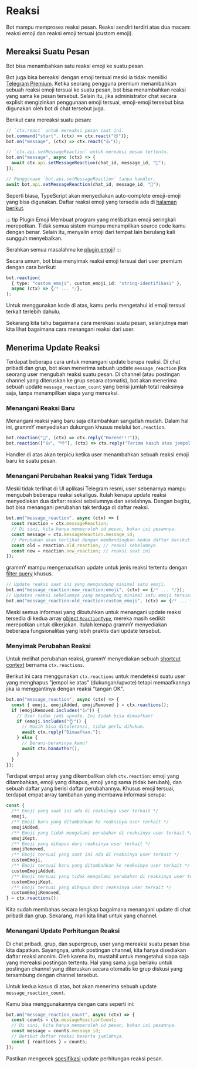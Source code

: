 # Reaksi

Bot mampu memproses reaksi pesan.
Reaksi sendiri terdiri atas dua macam: reaksi emoji dan reaksi emoji tersuai (custom emoji).

## Mereaksi Suatu Pesan

Bot bisa menambahkan satu reaksi emoji ke suatu pesan.

Bot juga bisa bereaksi dengan emoji tersuai meski ia tidak memiliki [Telegram Premium](https://telegram.org/faq_premium?setln=id).
Ketika seorang pengguna premium menambahkan sebuah reaksi emoji tersuai ke suatu pesan, bot bisa menambahkan reaksi yang sama ke pesan tersebut.
Selain itu, jika administrator chat secara explisit mengizinkan penggunaan emoji tersuai, emoji-emoji tersebut bisa digunakan oleh bot di chat tersebut juga.

Berikut cara mereaksi suatu pesan:

```ts
// `ctx.react` untuk mereaksi pesan saat ini.
bot.command("start", (ctx) => ctx.react("😍"));
bot.on("message", (ctx) => ctx.react("👍"));

// `ctx.api.setMessageReaction` untuk mereaksi pesan tertentu.
bot.on("message", async (ctx) => {
  await ctx.api.setMessageReaction(chat_id, message_id, "🎉");
});

// Penggunaan `bot.api.setMessageReaction` tanpa handler.
await bot.api.setMessageReaction(chat_id, message_id, "💯");
```

Seperti biasa, TypeScript akan menyediakan auto-complete emoji-emoji yang bisa digunakan.
Daftar reaksi emoji yang tersedia ada di [halaman berikut](https://core.telegram.org/bots/api#reactiontypeemoji).

::: tip Plugin Emoji
Membuat program yang melibatkan emoji seringkali merepotkan.
Tidak semua sistem mampu menampilkan source code kamu dengan benar.
Selain itu, menyalin emoji dari tempat lain berulang kali sungguh menyebalkan.

Serahkan semua masalahmu ke [plugin emoji](../plugins/emoji#data-praktis-untuk-reaksi)!
:::

Secara umum, bot bisa menyimak reaksi emoji tersuai dari user premium dengan cara berikut:

```ts
bot.reaction(
  { type: "custom_emoji", custom_emoji_id: "string-identifikasi" },
  async (ctx) => {/* ... */},
);
```

Untuk menggunakan kode di atas, kamu perlu mengetahui id emoji tersuai terkait terlebih dahulu.

Sekarang kita tahu bagaimana cara merekasi suatu pesan, selanjutnya mari kita lihat bagaimana cara menangani reaksi dari user.

## Menerima Update Reaksi

Terdapat beberapa cara untuk menangani update berupa reaksi.
Di chat pribadi dan grup, bot akan menerima sebuah update `message_reaction` jika seorang user mengubah reaksi suatu pesan.
Di channel (atau postingan channel yang diteruskan ke grup secara otomatis), bot akan menerima sebuah update `message_reaction_count` yang berisi jumlah total reaksinya saja, tanpa menampilkan siapa yang mereaksi.

### Menangani Reaksi Baru

Menangani reaksi yang baru saja ditambahkan sangatlah mudah.
Dalam hal ini, grammY menyediakan dukungan khusus melalui `bot.reaction`.

```ts
bot.reaction("🎉", (ctx) => ctx.reply("Horeee!!!"));
bot.reaction(["👍", "👎"], (ctx) => ctx.reply("Terima kasih atas jempolnya"));
```

Handler di atas akan terpicu ketika user menambahkan sebuah reaksi emoji baru ke suatu pesan.

### Menangani Perubahan Reaksi yang Tidak Terduga

Meski tidak terlihat di UI aplikasi Telegram resmi, user sebenarnya mampu mengubah beberapa reaksi sekaligus.
Itulah kenapa update reaksi menyediakan dua daftar: reaksi sebelumnya dan setelahnya.
Dengan begitu, bot bisa menangani perubahan tak terduga di daftar reaksi.

```ts
bot.on("message_reaction", async (ctx) => {
  const reaction = ctx.messageReaction;
  // Di sini, kita hanya memperoleh id pesan, bukan isi pesannya.
  const message = ctx.messageReaction.message_id;
  // Perubahan akan terlihat dengan membandingkan kedua daftar berikut.
  const old = reaction.old_reaction; // reaksi sebelumnya
  const now = reaction.new_reaction; // reaksi saat ini
});
```

grammY mampu mengerucutkan update untuk jenis reaksi tertentu dengan [filter query](./filter-queries) khusus.

```ts
// Update reaksi saat ini yang mengandung minimal satu emoji.
bot.on("message_reaction:new_reaction:emoji", (ctx) => {/* ... */});
// Updates reaksi sebelumnya yang mengandung minimal satu emoji tersuai.
bot.on("message_reaction:old_reaction:custom_emoji", (ctx) => {/* ... */});
```

Meski semua informasi yang dibutuhkan untuk menangani update reaksi tersedia di kedua array [object `ReactionType`](https://core.telegram.org/bots/api#reactiontype), mereka masih sedikit merepotkan untuk dikerjakan.
Itulah kenapa grammY menyediakan beberapa fungsionalitas yang lebih praktis dari update tersebut.

### Menyimak Perubahan Reaksi

Untuk melihat perubahan reaksi, grammY menyediakan sebuah [shortcut context](./context#shortcut) bernama `ctx.reactions`.

Berikut ini cara menggunakan `ctx.reactions` untuk mendeteksi suatu user yang menghapus "jempol ke atas" (dukungan/upvote) tetapi memaafkannya jika ia menggantinya dengan reaksi "tangan OK".

```ts
bot.on("message_reaction", async (ctx) => {
  const { emoji, emojiAdded, emojiRemoved } = ctx.reactions();
  if (emojiRemoved.includes("👍")) {
    // User tidak jadi upvote. Ini tidak bisa dimaafkan!
    if (emoji.includes("👌")) {
      // Masih bisa ditoleransi, tidak perlu dihukum.
      await ctx.reply("Dimaafkan.");
    } else {
      // Berani-beraninya kamu!
      await ctx.banAuthor();
    }
  }
});
```

Terdapat empat array yang dikembalikan oleh `ctx.reaction`: emoji yang ditambahkan, emoji yang dihapus, emoji yang sama (tidak berubah), dan sebuah daftar yang berisi daftar perubahannya.
Khusus emoji tersuai, terdapat empat array tambahan yang membawa informasi serupa:

```ts
const {
  /** Emoji yang saat ini ada di reaksinya user terkait */
  emoji,
  /** Emoji baru yang ditambahkan ke reaksinya user terkait */
  emojiAdded,
  /** Emoji yang tidak mengalami perubahan di reaksinya user terkait */
  emojiKept,
  /** Emoji yang dihapus dari reaksinya user terkait */
  emojiRemoved,
  /** Emoji tersuai yang saat ini ada di reaksinya user terkait */
  customEmoji,
  /** Emoji tersuai baru yang ditambahkan ke reaksinya user terkait */
  customEmojiAdded,
  /** Emoji tersuai yang tidak mengalami perubahan di reaksinya user terkait */
  customEmojiKept,
  /** Emoji tersuai yang dihapus dari reaksinya user terkait */
  customEmojiRemoved,
} = ctx.reactions();
```

Kita sudah membahas secara lengkap bagaimana menangani update di chat pribadi dan grup.
Sekarang, mari kita lihat untuk yang channel.

### Menangani Update Perhitungan Reaksi

Di chat pribadi, grup, dan supergroup, user yang mereaksi suatu pesan bisa kita dapatkan.
Sayangnya, untuk postingan channel, kita hanya disediakan daftar reaksi anonim.
Oleh karena itu, mustahil untuk mengetahui siapa saja yang mereaksi postingan tertentu.
Hal yang sama juga berlaku untuk postingan channel yang diteruskan secara otomatis ke grup diskusi yang tersambung dengan channel tersebut.

Untuk kedua kasus di atas, bot akan menerima sebuah update `message_reaction_count`.

Kamu bisa menggunakannya dengan cara seperti ini:

```ts
bot.on("message_reaction_count", async (ctx) => {
  const counts = ctx.messageReactionCount;
  // Di sini, kita hanya memperoleh id pesan, bukan isi pesannya.
  const message = counts.message_id;
  // Berikut daftar reaksi beserta jumlahnya.
  const { reactions } = counts;
});
```

Pastikan mengecek [spesifikasi](https://core.telegram.org/bots/api#messagereactioncountupdated) update perhitungan reaksi pesan.
